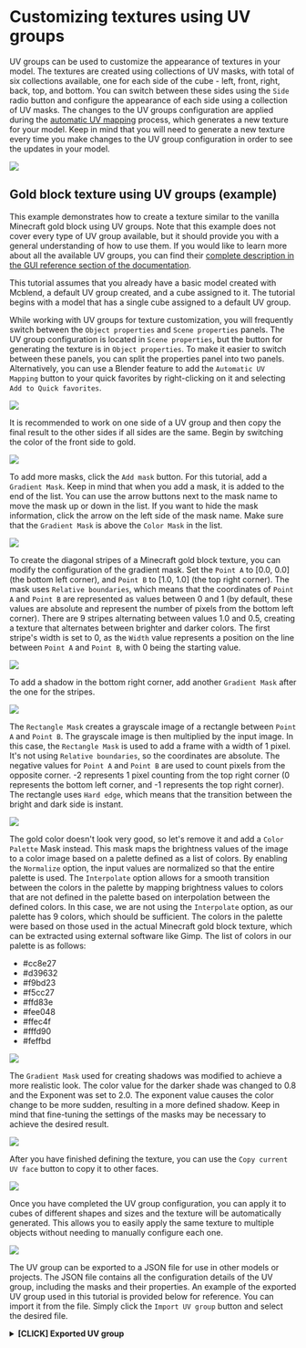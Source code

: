 # Customizing textures using UV groups

UV groups can be used to customize the appearance of textures in your model. The textures are created using collections of UV masks, with total of six collections available, one for each side of the cube - left, front, right, back, top, and bottom. You can switch between these sides using the `Side` radio button and configure the appearance of each side using a collection of UV masks. The changes to the UV groups configuration are applied during the [automatic UV mapping](/texturing_and_uv_mapping/automatic_uv_mapping) process, which generates a new texture for your model. Keep in mind that you will need to generate a new texture every time you make changes to the UV group configuration in order to see the updates in your model.

![](/img/texturing_and_uv_mapping/uv_group_sides.png)

## Gold block texture using UV groups (example)

This example demonstrates how to create a texture similar to the vanilla Minecraft gold block using UV groups. Note that this example does not cover every type of UV group available, but it should provide you with a general understanding of how to use them. If you would like to learn more about all the available UV groups, you can find their [complete description in the GUI reference section of the documentation](/gui/uv_group_masks).

This tutorial assumes that you already have a basic model created with Mcblend, a default UV group created, and a cube assigned to it. The tutorial begins with a model that has a single cube assigned to a default UV group.

While working with UV groups for texture customization, you will frequently switch between the `Object properties` and `Scene properties` panels. The UV group configuration is located in `Scene properties`, but the button for generating the texture is in `Object properties`. To make it easier to switch between these panels, you can split the properties panel into two panels. Alternatively, you can use a Blender feature to add the `Automatic UV Mapping` button to your quick favorites by right-clicking on it and selecting `Add to Quick favorites`.

![](/img/texturing_and_uv_mapping/uv_groups_screen_config.png)

It is recommended to work on one side of a UV group and then copy the final result to the other sides if all sides are the same. Begin by switching the color of the front side to gold.

![](/img/texturing_and_uv_mapping/uv_group_change_color.png)

To add more masks, click the `Add mask` button. For this tutorial, add a `Gradient Mask`. Keep in mind that when you add a mask, it is added to the end of the list. You can use the arrow buttons next to the mask name to move the mask up or down in the list. If you want to hide the mask information, click the arrow on the left side of the mask name. Make sure that the `Gradient Mask` is above the `Color Mask` in the list.

![](/img/texturing_and_uv_mapping/uv_group_add_mask.png)

To create the diagonal stripes of a Minecraft gold block texture, you can modify the configuration of the gradient mask. Set the `Point A` to [0.0, 0.0] (the bottom left corner), and `Point B` to [1.0, 1.0] (the top right corner). The mask uses `Relative boundaries`, which means that the coordinates of `Point A` and `Point B` are represented as values between 0 and 1 (by default, these values are absolute and represent the number of pixels from the bottom left corner). There are 9 stripes alternating between values 1.0 and 0.5, creating a texture that alternates between brighter and darker colors. The first stripe's width is set to 0, as the `Width` value represents a position on the line between `Point A` and `Point B`, with 0 being the starting value.

![](/img/texturing_and_uv_mapping/uv_group_add_stripes.png)

To add a shadow in the bottom right corner, add another `Gradient Mask` after the one for the stripes.

![](/img/texturing_and_uv_mapping/uv_group_add_shine.png)

The `Rectangle Mask` creates a grayscale image of a rectangle between `Point A` and `Point B`. The grayscale image is then multiplied by the input image. In this case, the `Rectangle Mask` is used to add a frame with a width of 1 pixel. It's not using `Relative boundaries`, so the coordinates are absolute. The negative values for `Point A` and `Point B` are used to count pixels from the opposite corner. -2 represents 1 pixel counting from the top right corner (0 represents the bottom left corner, and -1 represents the top right corner). The rectangle uses `Hard edge`, which means that the transition between the bright and dark side is instant.

![](/img/texturing_and_uv_mapping/uv_group_add_frame.png)

The gold color doesn't look very good, so let's remove it and add a `Color Palette` Mask instead. This mask maps the brightness values of the image to a color image based on a palette defined as a list of colors. By enabling the `Normalize` option, the input values are normalized so that the entire palette is used. The `Interpolate` option allows for a smooth transition between the colors in the palette by mapping brightness values to colors that are not defined in the palette based on interpolation between the defined colors. In this case, we are not using the `Interpolate` option, as our palette has 9 colors, which should be sufficient. The colors in the palette were based on those used in the actual Minecraft gold block texture, which can be extracted using external software like Gimp. The list of colors in our palette is as follows:

- #cc8e27
- #d39632
- #f9bd23
- #f5cc27
- #ffd83e
- #fee048
- #ffec4f
- #fffd90
- #feffbd

![](/img/texturing_and_uv_mapping/uv_group_add_palette.png)

The `Gradient Mask` used for creating shadows was modified to achieve a more realistic look. The color value for the darker shade was changed to 0.8 and the Exponent was set to 2.0. The exponent value causes the color change to be more sudden, resulting in a more defined shadow. Keep in mind that fine-tuning the settings of the masks may be necessary to achieve the desired result.

![](/img/texturing_and_uv_mapping/uv_group_add_final_adjustments.png)

After you have finished defining the texture, you can use the `Copy current UV face` button to copy it to other faces.

![](/img/texturing_and_uv_mapping/uv_group_copy_faces.png)

Once you have completed the UV group configuration, you can apply it to cubes of different shapes and sizes and the texture will be automatically generated. This allows you to easily apply the same texture to multiple objects without needing to manually configure each one.

![](/img/texturing_and_uv_mapping/uv_group_finished.png)

The UV group can be exported to a JSON file for use in other models or projects. The JSON file contains all the configuration details of the UV group, including the masks and their properties. An example of the exported UV group used in this tutorial is provided below for reference. You can import it from the file. Simply click the `Import UV group` button and select the desired file.

<details>
<summary><b>[CLICK] Exported UV group</b></summary>

```json
{
	"version": 1,
	"name": "gold",
	"side1": [
		{
			"mask_type": "Gradient Mask",
			"p1": [0.0, 0.0],
			"p2": [1.0, 1.0],
			"stripes": [
				{
					"strength": 1.0,
					"width": 0.1
				},
				{
					"strength": 0.5,
					"width": 0.1
				},
				{
					"strength": 1.0,
					"width": 0.1
				},
				{
					"strength": 0.5,
					"width": 0.1
				},
				{
					"strength": 1.0,
					"width": 0.1
				},
				{
					"strength": 0.5,
					"width": 0.1
				},
				{
					"strength": 1.0,
					"width": 0.1
				},
				{
					"strength": 0.5,
					"width": 0.1
				},
				{
					"strength": 1.0,
					"width": 0.1
				}
			],
			"relative_boundaries": true,
			"expotent": 1.0
		},
		{
			"mask_type": "Gradient Mask",
			"p1": [0.0, 1.0],
			"p2": [1.0, 0.0],
			"stripes": [
				{
					"strength": 0.800000011920929,
					"width": 0.1
				},
				{
					"strength": 1.0,
					"width": 0.1
				}
			],
			"relative_boundaries": true,
			"expotent": 2.0
		},
		{
			"mask_type": "Rectangle Mask",
			"p1": [1, 1],
			"p2": [-2, -2],
			"relative_boundaries": false,
			"expotent": 1.0,
			"strength": [1.0, 0.5],
			"hard_edge": true
		},
		{
			"mask_type": "Color Palette Mask",
			"colors": [
				[0.60382724, 0.27049762, 0.02028864],
				[0.65140569, 0.3049871, 0.03189614],
				[0.94730628, 0.50888097, 0.01680754],
				[0.91309863, 0.60382688, 0.02028875],
				[1.0, 0.68668491, 0.04817205],
				[0.9911015, 0.74540383, 0.06480349],
				[1.0, 0.83879864, 0.07818766],
				[1.0, 0.98224992, 0.27889451],
				[0.99110109, 1.0, 0.50888151]
			],
			"interpolate": false,
			"normalize": true
		}
	],
	"side2": [
		{
			"mask_type": "Gradient Mask",
			"p1": [0.0, 0.0],
			"p2": [1.0, 1.0],
			"stripes": [
				{
					"strength": 1.0,
					"width": 0.1
				},
				{
					"strength": 0.5,
					"width": 0.1
				},
				{
					"strength": 1.0,
					"width": 0.1
				},
				{
					"strength": 0.5,
					"width": 0.1
				},
				{
					"strength": 1.0,
					"width": 0.1
				},
				{
					"strength": 0.5,
					"width": 0.1
				},
				{
					"strength": 1.0,
					"width": 0.1
				},
				{
					"strength": 0.5,
					"width": 0.1
				},
				{
					"strength": 1.0,
					"width": 0.1
				}
			],
			"relative_boundaries": true,
			"expotent": 1.0
		},
		{
			"mask_type": "Gradient Mask",
			"p1": [0.0, 1.0],
			"p2": [1.0, 0.0],
			"stripes": [
				{
					"strength": 0.800000011920929,
					"width": 0.1
				},
				{
					"strength": 1.0,
					"width": 0.1
				}
			],
			"relative_boundaries": true,
			"expotent": 2.0
		},
		{
			"mask_type": "Rectangle Mask",
			"p1": [1, 1],
			"p2": [-2, -2],
			"relative_boundaries": false,
			"expotent": 1.0,
			"strength": [1.0, 0.5],
			"hard_edge": true
		},
		{
			"mask_type": "Color Palette Mask",
			"colors": [
				[0.60382724, 0.27049762, 0.02028864],
				[0.65140569, 0.3049871, 0.03189614],
				[0.94730628, 0.50888097, 0.01680754],
				[0.91309863, 0.60382688, 0.02028875],
				[1.0, 0.68668491, 0.04817205],
				[0.9911015, 0.74540383, 0.06480349],
				[1.0, 0.83879864, 0.07818766],
				[1.0, 0.98224992, 0.27889451],
				[0.99110109, 1.0, 0.50888151]
			],
			"interpolate": false,
			"normalize": true
		}
	],
	"side3": [
		{
			"mask_type": "Gradient Mask",
			"p1": [0.0, 0.0],
			"p2": [1.0, 1.0],
			"stripes": [
				{
					"strength": 1.0,
					"width": 0.1
				},
				{
					"strength": 0.5,
					"width": 0.1
				},
				{
					"strength": 1.0,
					"width": 0.1
				},
				{
					"strength": 0.5,
					"width": 0.1
				},
				{
					"strength": 1.0,
					"width": 0.1
				},
				{
					"strength": 0.5,
					"width": 0.1
				},
				{
					"strength": 1.0,
					"width": 0.1
				},
				{
					"strength": 0.5,
					"width": 0.1
				},
				{
					"strength": 1.0,
					"width": 0.1
				}
			],
			"relative_boundaries": true,
			"expotent": 1.0
		},
		{
			"mask_type": "Gradient Mask",
			"p1": [0.0, 1.0],
			"p2": [1.0, 0.0],
			"stripes": [
				{
					"strength": 0.800000011920929,
					"width": 0.1
				},
				{
					"strength": 1.0,
					"width": 0.1
				}
			],
			"relative_boundaries": true,
			"expotent": 2.0
		},
		{
			"mask_type": "Rectangle Mask",
			"p1": [1, 1],
			"p2": [-2, -2],
			"relative_boundaries": false,
			"expotent": 1.0,
			"strength": [1.0, 0.5],
			"hard_edge": true
		},
		{
			"mask_type": "Color Palette Mask",
			"colors": [
				[0.60382724, 0.27049762, 0.02028864],
				[0.65140569, 0.3049871, 0.03189614],
				[0.94730628, 0.50888097, 0.01680754],
				[0.91309863, 0.60382688, 0.02028875],
				[1.0, 0.68668491, 0.04817205],
				[0.9911015, 0.74540383, 0.06480349],
				[1.0, 0.83879864, 0.07818766],
				[1.0, 0.98224992, 0.27889451],
				[0.99110109, 1.0, 0.50888151]
			],
			"interpolate": false,
			"normalize": true
		}
	],
	"side4": [
		{
			"mask_type": "Gradient Mask",
			"p1": [0.0, 0.0],
			"p2": [1.0, 1.0],
			"stripes": [
				{
					"strength": 1.0,
					"width": 0.1
				},
				{
					"strength": 0.5,
					"width": 0.1
				},
				{
					"strength": 1.0,
					"width": 0.1
				},
				{
					"strength": 0.5,
					"width": 0.1
				},
				{
					"strength": 1.0,
					"width": 0.1
				},
				{
					"strength": 0.5,
					"width": 0.1
				},
				{
					"strength": 1.0,
					"width": 0.1
				},
				{
					"strength": 0.5,
					"width": 0.1
				},
				{
					"strength": 1.0,
					"width": 0.1
				}
			],
			"relative_boundaries": true,
			"expotent": 1.0
		},
		{
			"mask_type": "Gradient Mask",
			"p1": [0.0, 1.0],
			"p2": [1.0, 0.0],
			"stripes": [
				{
					"strength": 0.800000011920929,
					"width": 0.1
				},
				{
					"strength": 1.0,
					"width": 0.1
				}
			],
			"relative_boundaries": true,
			"expotent": 2.0
		},
		{
			"mask_type": "Rectangle Mask",
			"p1": [1, 1],
			"p2": [-2, -2],
			"relative_boundaries": false,
			"expotent": 1.0,
			"strength": [1.0, 0.5],
			"hard_edge": true
		},
		{
			"mask_type": "Color Palette Mask",
			"colors": [
				[0.60382724, 0.27049762, 0.02028864],
				[0.65140569, 0.3049871, 0.03189614],
				[0.94730628, 0.50888097, 0.01680754],
				[0.91309863, 0.60382688, 0.02028875],
				[1.0, 0.68668491, 0.04817205],
				[0.9911015, 0.74540383, 0.06480349],
				[1.0, 0.83879864, 0.07818766],
				[1.0, 0.98224992, 0.27889451],
				[0.99110109, 1.0, 0.50888151]
			],
			"interpolate": false,
			"normalize": true
		}
	],
	"side5": [
		{
			"mask_type": "Gradient Mask",
			"p1": [0.0, 0.0],
			"p2": [1.0, 1.0],
			"stripes": [
				{
					"strength": 1.0,
					"width": 0.1
				},
				{
					"strength": 0.5,
					"width": 0.1
				},
				{
					"strength": 1.0,
					"width": 0.1
				},
				{
					"strength": 0.5,
					"width": 0.1
				},
				{
					"strength": 1.0,
					"width": 0.1
				},
				{
					"strength": 0.5,
					"width": 0.1
				},
				{
					"strength": 1.0,
					"width": 0.1
				},
				{
					"strength": 0.5,
					"width": 0.1
				},
				{
					"strength": 1.0,
					"width": 0.1
				}
			],
			"relative_boundaries": true,
			"expotent": 1.0
		},
		{
			"mask_type": "Gradient Mask",
			"p1": [0.0, 1.0],
			"p2": [1.0, 0.0],
			"stripes": [
				{
					"strength": 0.800000011920929,
					"width": 0.1
				},
				{
					"strength": 1.0,
					"width": 0.1
				}
			],
			"relative_boundaries": true,
			"expotent": 2.0
		},
		{
			"mask_type": "Rectangle Mask",
			"p1": [1, 1],
			"p2": [-2, -2],
			"relative_boundaries": false,
			"expotent": 1.0,
			"strength": [1.0, 0.5],
			"hard_edge": true
		},
		{
			"mask_type": "Color Palette Mask",
			"colors": [
				[0.60382724, 0.27049762, 0.02028864],
				[0.65140569, 0.3049871, 0.03189614],
				[0.94730628, 0.50888097, 0.01680754],
				[0.91309863, 0.60382688, 0.02028875],
				[1.0, 0.68668491, 0.04817205],
				[0.9911015, 0.74540383, 0.06480349],
				[1.0, 0.83879864, 0.07818766],
				[1.0, 0.98224992, 0.27889451],
				[0.99110109, 1.0, 0.50888151]
			],
			"interpolate": false,
			"normalize": true
		}
	],
	"side6": [
		{
			"mask_type": "Gradient Mask",
			"p1": [0.0, 0.0],
			"p2": [1.0, 1.0],
			"stripes": [
				{
					"strength": 1.0,
					"width": 0.1
				},
				{
					"strength": 0.5,
					"width": 0.1
				},
				{
					"strength": 1.0,
					"width": 0.1
				},
				{
					"strength": 0.5,
					"width": 0.1
				},
				{
					"strength": 1.0,
					"width": 0.1
				},
				{
					"strength": 0.5,
					"width": 0.1
				},
				{
					"strength": 1.0,
					"width": 0.1
				},
				{
					"strength": 0.5,
					"width": 0.1
				},
				{
					"strength": 1.0,
					"width": 0.1
				}
			],
			"relative_boundaries": true,
			"expotent": 1.0
		},
		{
			"mask_type": "Gradient Mask",
			"p1": [0.0, 1.0],
			"p2": [1.0, 0.0],
			"stripes": [
				{
					"strength": 0.800000011920929,
					"width": 0.1
				},
				{
					"strength": 1.0,
					"width": 0.1
				}
			],
			"relative_boundaries": true,
			"expotent": 2.0
		},
		{
			"mask_type": "Rectangle Mask",
			"p1": [1, 1],
			"p2": [-2, -2],
			"relative_boundaries": false,
			"expotent": 1.0,
			"strength": [1.0, 0.5],
			"hard_edge": true
		},
		{
			"mask_type": "Color Palette Mask",
			"colors": [
				[0.60382724, 0.27049762, 0.02028864],
				[0.65140569, 0.3049871, 0.03189614],
				[0.94730628, 0.50888097, 0.01680754],
				[0.91309863, 0.60382688, 0.02028875],
				[1.0, 0.68668491, 0.04817205],
				[0.9911015, 0.74540383, 0.06480349],
				[1.0, 0.83879864, 0.07818766],
				[1.0, 0.98224992, 0.27889451],
				[0.99110109, 1.0, 0.50888151]
			],
			"interpolate": false,
			"normalize": true
		}
	]
}
```

</details>